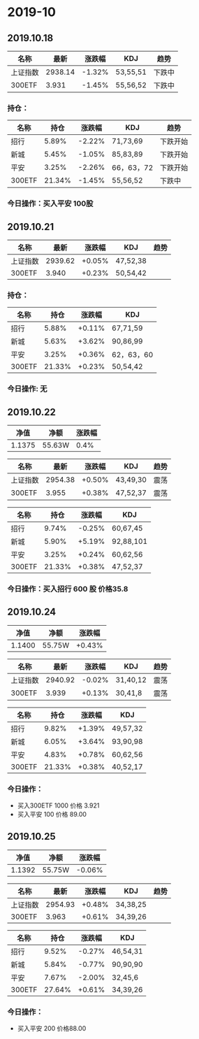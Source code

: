 # 2019-10

## 2019.10.18 

|名称|最新|涨跌幅|KDJ|趋势|
|---|---|---|---|---|
|上证指数|2938.14| -1.32%| 53,55,51|下跌中|
|300ETF |3.931| -1.45%| 55,56,52| 下跌中|

### 持仓：

|名称|持仓|涨跌幅|KDJ|趋势|
|----|----|------|---|---|
|招行| 5.89%| -2.22%|71,73,69|下跌开始|
|新城| 5.45%| -1.05%|85,83,89|下跌开始|
|平安| 3.25%| -2.26%|66，63，72|下跌开始|
|300ETF| 21.34%| -1.45%| 55,56,52| 下跌中|

### 今日操作：买入平安 100股



## 2019.10.21 
|名称|最新|涨跌幅|KDJ|趋势|
|---|---|---|---|---|
|上证指数|2939.62| +0.05%| 47,52,38||
|300ETF |3.940| +0.23%| 50,54,42| |

### 持仓：

|名称|持仓|涨跌幅|KDJ|
|----|----|------|---|
|招行| 5.88%| +0.11%|67,71,59|
|新城| 5.63%| +3.62%|90,86,99|
|平安| 3.25%| +0.36%|62，63，60|
|300ETF| 21.33%| +0.23%| 50,54,42|

### 今日操作: 无

## 2019.10.22  

|净值|净额|涨跌幅|
|--|--|--|
|1.1375 | 55.63W| 0.4%|

|名称|最新|涨跌幅|KDJ|趋势|
|---|---|---|---|---|
|上证指数|2954.38| +0.50%| 43,49,30|震荡|
|300ETF |3.955| +0.38%| 47,52,37| 震荡|

|名称|持仓|涨跌幅|KDJ|
|----|----|------|---|
|招行|9.74%|-0.25%|60,67,45|
|新城|5.90%|+5.19%|92,88,101|
|平安|3.25%|+0.24%|60,62,56|
|300ETF|21.33%|+0.38%|47,52,37|

### 今日操作：买入招行 600 股  价格35.8

## 2019.10.24

|净值|净额|涨跌幅|
|--|--|--|
|1.1400 | 55.75W| +0.43%|

|名称|最新|涨跌幅|KDJ|趋势|
|---|---|---|---|---|
|上证指数|2940.92| -0.02%| 31,40,12|震荡|
|300ETF |3.939| +0.13%| 30,41,8|震荡|

|名称|持仓|涨跌幅|KDJ|
|----|----|------|---|
|招行|9.82%|+1.39%|49,57,32|
|新城|6.05%|+3.64%|93,90,98|
|平安|4.83%|+0.78%|60,62,56|
|300ETF|21.33%|+0.38%|40,52,17|

### 今日操作：

- 买入300ETF 1000 价格 3.921
- 买入平安 100 价格 89.00

## 2019.10.25

|净值|净额|涨跌幅|
|--|--|--|
|1.1392 | 55.75W| -0.06%|

|名称|最新|涨跌幅|KDJ|趋势|
|---|---|---|---|---|
|上证指数|2954.93| +0.48%| 34,38,25||
|300ETF |3.963| +0.61%|34,39,26||


|名称|持仓|涨跌幅|KDJ|
|----|----|------|---|
|招行|9.52%|-0.27%|46,54,31|
|新城|5.84%|-0.77%|90,90,90|
|平安|7.67%|-2.00%|32,45,6|
|300ETF|27.64%|+0.61%|34,39,26|

### 今日操作：

- 买入平安 200 价格88.00 
